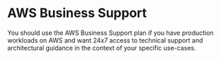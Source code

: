 # AWS Business Support

You should use the AWS Business Support plan if you have production workloads on AWS and want 24x7 access to technical support and architectural guidance in the context of your specific use-cases.
